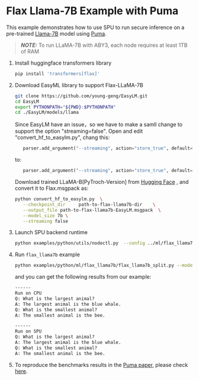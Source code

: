 # Flax Llama-7B Example with Puma

This example demonstrates how to use SPU to run secure inference on a pre-trained
[Llama-7B](https://research.facebook.com/publications/llama-open-and-efficient-foundation-language-models/) model using [Puma](https://arxiv.org/abs/2307.12533).

> **_NOTE:_**  To run LLaMA-7B with ABY3, each node requires at least 1TB of RAM

1. Install huggingface transformers library

    ```sh
    pip install 'transformers[flax]'
    ```

2. Download EasyML library to support Flax-LLaMA-7B

    ```sh
    git clone https://github.com/young-geng/EasyLM.git
    cd EasyLM
    export PYTHONPATH="${PWD}:$PYTHONPATH"
    cd ./EasyLM/models/llama
    ```

    Since EasyLM have an issue，so we have to make a samll change to support the option "streaming=false".
    Open and edit "convert_hf_to_easylm.py", chang this:

    ```python
       parser.add_argument("--streaming", action="store_true", default=True, help="whether is model weight saved stream format",)
    ```

    to:

    ```python
       parser.add_argument("--streaming", action="store_true", default=False, help="whether is model weight saved stream format",)
    ```

    Download trained LLaMA-B[PyTroch-Version] from [Hugging Face](https://huggingface.co/openlm-research/open_llama_7b)
    , and convert it to Flax.msgpack as:

    ```sh
    python convert_hf_to_easylm.py  \
       --checkpoint_dir     path-to-flax-llama7b-dir    \
       --output_file path-to-flax-llama7b-EasyLM.msgpack  \
       --model_size 7b \
       --streaming false
    ```

3. Launch SPU backend runtime

    ```sh
    python examples/python/utils/nodectl.py  --config ../ml/flax_llama7b/3pc.json up
    ```

4. Run `flax_llama7b` example

    ```sh
    python examples/python/ml/flax_llama7b/flax_llama7b_split.py --model_path dir-to-flax-llama7b-EasyLM   --config ./3pc.json
    ```

    and you can get the following results from our example:

    ```md
    ------
    Run on CPU
    Q: What is the largest animal?
    A: The largest animal is the blue whale.
    Q: What is the smallest animal?
    A: The smallest animal is the bee.

    ------
    Run on SPU
    Q: What is the largest animal?
    A: The largest animal is the blue whale.
    Q: What is the smallest animal?
    A: The smallest animal is the bee.
    ```

5. To reproduce the benchmarks results in the [Puma paper](https://arxiv.org/abs/2307.12533), please check [here](https://github.com/AntCPLab/puma_benchmarks).
